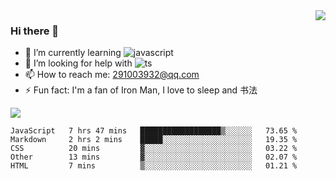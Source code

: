 <img align='right' src='https://github-readme-stats.vercel.app/api?username=niaogege&show_icons=true&theme=radical'/>

### Hi there 👋

- 🌱 I’m currently learning ![javascript](https://img.shields.io/badge/javacript-learn-orange)
- 🤔 I’m looking for help with ![ts](https://img.shields.io/badge/ts-learn-yellow)
- 📫 How to reach me: 291003932@qq.com
- ⚡ Fun fact:  I'm a fan of Iron Man, I love to sleep and 书法

![](https://github-readme-stats.vercel.app/api/top-langs/?username=niaogege&layout=compact)

<!--START_SECTION:waka-->
```text
JavaScript   7 hrs 47 mins   ██████████████████▒░░░░░░   73.65 % 
Markdown     2 hrs 2 mins    █████░░░░░░░░░░░░░░░░░░░░   19.35 % 
CSS          20 mins         ▓░░░░░░░░░░░░░░░░░░░░░░░░   03.22 % 
Other        13 mins         ▓░░░░░░░░░░░░░░░░░░░░░░░░   02.07 % 
HTML         7 mins          ▒░░░░░░░░░░░░░░░░░░░░░░░░   01.21 % 
```
<!--END_SECTION:waka-->
